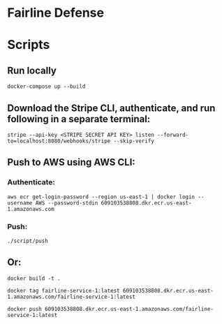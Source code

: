# Fairline Defense

# Scripts

## Run locally

```
docker-compose up --build
```

## Download the Stripe CLI, authenticate, and run following in a separate terminal:
```
stripe --api-key <STRIPE SECRET API KEY> listen --forward-to=localhost:8080/webhooks/stripe --skip-verify
```
## Push to AWS using AWS CLI:
### Authenticate:
```
aws ecr get-login-password --region us-east-1 | docker login --username AWS --password-stdin 609103538808.dkr.ecr.us-east-1.amazonaws.com
```
### Push:
```
./script/push
```
## Or:

```
docker build -t .
```
```
docker tag fairline-service-1:latest 609103538808.dkr.ecr.us-east-1.amazonaws.com/fairline-service-1:latest
```
```
docker push 609103538808.dkr.ecr.us-east-1.amazonaws.com/fairline-service-1:latest
```